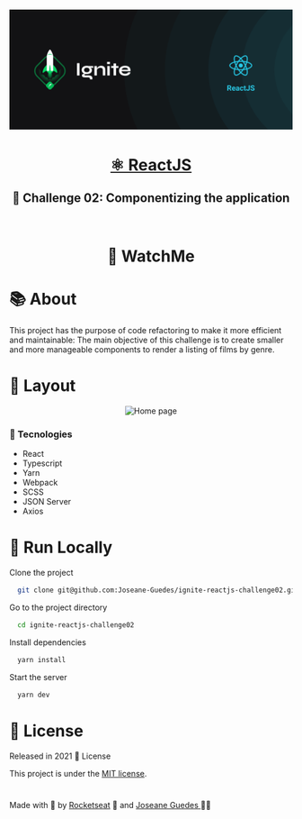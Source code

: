 <h1 align="center">  <img src="./.github/Ignite.png" width="800px" alt="Home page"> </h1> 


<h1 align="center">
    <a href="https://pt-br.reactjs.org/">  ⚛️  ReactJS   </a>
</h1> 

<h2 align="center"><strong>🚀 Challenge 02: Componentizing the application </strong></h2>
<br>
<h1 align="center">
🤩 WatchMe
</h1> 

# :books: About

This project has the purpose of code refactoring to make it more efficient and maintainable: The main objective of this challenge is to create smaller and more manageable components ​to render a listing of films by genre.
 
# :art: Layout

<div align="center">
  <p align="center">
    <img src="./.github/watchme.gif" width="700px" alt="Home page">
  </p>
</div>

### :hammer: Tecnologies

- React
- Typescript
- Yarn
- Webpack
- SCSS
- JSON Server
- Axios

# 🔧 Run Locally

Clone the project

```bash
  git clone git@github.com:Joseane-Guedes/ignite-reactjs-challenge02.git
```

Go to the project directory

```bash
  cd ignite-reactjs-challenge02
```

Install dependencies

```bash
  yarn install
```

Start the server

```bash
  yarn dev 
```
# :closed_book: License

Released in 2021 :closed_book: License

This project is under the [MIT license](./LICENSE).

#

<!-- <p align="center">
   <b> &#60;/&#62; by <a href="https://www.linkedin.com/in/joseane-guedes/">Joseane Guedes</a></b>
</p> -->

Made with :purple_heart: by [Rocketseat](https://rocketseat.com.br/ignite) :rocket: and [Joseane Guedes ](https://github.com/Joseane-Guedes) :woman_technologist: 


